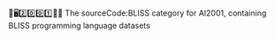 🧠️🖥️2️⃣️0️⃣️0️⃣️1️⃣️💾️📜️ The sourceCode:BLISS category for AI2001, containing BLISS programming language datasets
